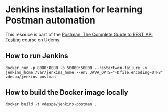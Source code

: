 # Jenkins installation for learning Postman automation

This resouce is part of the [Postman: The Complete Guide to REST API Testing](https://www.udemy.com/course/postman-the-complete-guide/?referralCode=4E8B90BA4B5EE8DA9237) course on Udemy.

## How to run Jenkins

```
docker run -p 8080:8080 -p 50000:50000 --restart=on-failure -v jenkins_home:/var/jenkins_home --env JAVA_OPTS="-Dfile.encoding=UTF8" vdespa/jenkins-postman
```
## How to build the Docker image locally

```
docker build -t vdespa/jenkins-postman .
```
